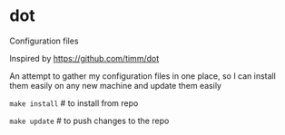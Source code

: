 # dot
Configuration files

Inspired by https://github.com/timm/dot

An attempt to gather my configuration files in one place, so I can
install them easily on any new machine and update them easily

`make install` # to install from repo

`make update` # to push changes to the repo

